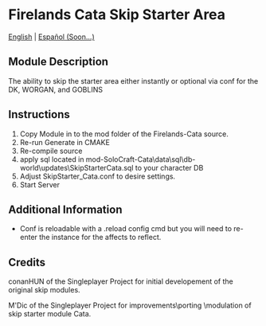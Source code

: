# Firelands Cata Skip Starter Area

[English](README.md) | [Español (Soon...)]()


## Module Description

The ability to skip the starter area either instantly or optional via conf for the DK, WORGAN, and GOBLINS

## Instructions

1) Copy Module in to the mod folder of the Firelands-Cata source.
2) Re-run Generate in CMAKE
3) Re-compile source
4) apply sql located in mod-SoloCraft-Cata\data\sql\db-world\updates\SkipStarterCata.sql to your character DB
5) Adjust SkipStarter_Cata.conf to desire settings.
6) Start Server   

## Additional Information
- Conf is reloadable with a .reload config cmd but you will need to re-enter the instance for the affects to reflect.
  
## Credits

conanHUN of the Singleplayer Project for initial developement of the original skip modules.

M'Dic of the Singleplayer Project for improvements\porting \modulation of skip starter module Cata.
